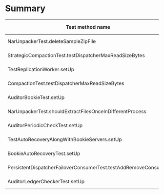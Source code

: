 # Summary

Test method name | Failures | Report | Search issues | Create issue | Fixed by |
---------------- | -------- | ------ | ------------- | ------------ | -------- |
NarUnpackerTest.deleteSampleZipFile | 3 | [Report](./org.apache.pulsar.common.nar.NarUnpackerTest.deleteSampleZipFile.md) | [Issues](https://github.com/apache/pulsar/issues?q=NarUnpackerTest%20deleteSampleZipFile) | [Create issue](https://github.com/apache/pulsar/issues/new?labels=flaky-tests&title=Flaky-test%3A+NarUnpackerTest.deleteSampleZipFile&body=%0A%23%23%23+Search+before+asking%0A%0A-+%5BX%5D+I+searched+in+the+%5Bissues%5D%28https%3A%2F%2Fgithub.com%2Fapache%2Fpulsar%2Fissues%29+and+found+nothing+similar.%0A%0A%23%23%23+Example+failures%0A%0A-+%5B2023-09-29T21%3A07%3A56.3135966Z%5D%28https%3A%2F%2Fgithub.com%2Fapache%2Fpulsar%2Factions%2Fruns%2F6354862390%2Fjob%2F17267802873%23step%3A10%3A1677%29+%0A%0A%0A%23%23%23+Exception+stacktrace%0A%0A%60%60%60%0Ajava.io.IOException%3A+Unable+to+delete+%2Ftmp%2Fnar_unpack_dir172642347116808171%0A%09at+org.apache.pulsar.common.nar.FileUtils.deleteFile%28FileUtils.java%3A216%29%0A%09at+org.apache.pulsar.common.nar.NarUnpackerTest.deleteSampleZipFile%28NarUnpackerTest.java%3A66%29%0A%09at+java.base%2Fjdk.internal.reflect.NativeMethodAccessorImpl.invoke0%28Native+Method%29%0A%09at+java.base%2Fjdk.internal.reflect.NativeMethodAccessorImpl.invoke%28NativeMethodAccessorImpl.java%3A77%29%0A%09at+java.base%2Fjdk.internal.reflect.DelegatingMethodAccessorImpl.invoke%28DelegatingMethodAccessorImpl.java%3A43%29%0A%09at+java.base%2Fjava.lang.reflect.Method.invoke%28Method.java%3A568%29%0A%09at+org.testng.internal.invokers.MethodInvocationHelper.invokeMethod%28MethodInvocationHelper.java%3A139%29%0A%09at+org.testng.internal.invokers.MethodInvocationHelper.invokeMethodConsideringTimeout%28MethodInvocationHelper.java%3A69%29%0A%09at+org.testng.internal.invokers.ConfigInvoker.invokeConfigurationMethod%28ConfigInvoker.java%3A361%29%0A%09at+org.testng.internal.invokers.ConfigInvoker.invokeConfigurations%28ConfigInvoker.java%3A296%29%0A%09at+org.testng.internal.invokers.TestInvoker.runConfigMethods%28TestInvoker.java%3A823%29%0A%09at+org.testng.internal.invokers.TestInvoker.runAfterConfigurations%28TestInvoker.java%3A792%29%0A%09at+org.testng.internal.invokers.TestInvoker.invokeMethod%28TestInvoker.java%3A613%29%0A%09at+org.testng.internal.invokers.TestInvoker.invokeTestMethod%28TestInvoker.java%3A221%29%0A%09at+org.testng.internal.invokers.MethodRunner.runInSequence%28MethodRunner.java%3A50%29%0A%09at+org.testng.internal.invokers.TestInvoker%24MethodInvocationAgent.invoke%28TestInvoker.java%3A969%29%0A%09at+org.testng.internal.invokers.TestInvoker.invokeTestMethods%28TestInvoker.java%3A194%29%0A%09at+org.testng.internal.invokers.TestMethodWorker.invokeTestMethods%28TestMethodWorker.java%3A148%29%0A%09at+org.testng.internal.invokers.TestMethodWorker.run%28TestMethodWorker.java%3A128%29%0A%09at+java.base%2Fjava.util.ArrayList.forEach%28ArrayList.java%3A1511%29%0A%09at+org.testng.TestRunner.privateRun%28TestRunner.java%3A829%29%0A%09at+org.testng.TestRunner.run%28TestRunner.java%3A602%29%0A%09at+org.testng.SuiteRunner.runTest%28SuiteRunner.java%3A437%29%0A%09at+org.testng.SuiteRunner.runSequentially%28SuiteRunner.java%3A431%29%0A%09at+org.testng.SuiteRunner.privateRun%28SuiteRunner.java%3A391%29%0A%09at+org.testng.SuiteRunner.run%28SuiteRunner.java%3A330%29%0A%09at+org.testng.SuiteRunnerWorker.runSuite%28SuiteRunnerWorker.java%3A52%29%0A%09at+org.testng.SuiteRunnerWorker.run%28SuiteRunnerWorker.java%3A95%29%0A%09at+org.testng.TestNG.runSuitesSequentially%28TestNG.java%3A1256%29%0A%09at+org.testng.TestNG.runSuitesLocally%28TestNG.java%3A1176%29%0A%09at+org.testng.TestNG.runSuites%28TestNG.java%3A1099%29%0A%09at+org.testng.TestNG.run%28TestNG.java%3A1067%29%0A%09at+org.apache.maven.surefire.testng.TestNGExecutor.run%28TestNGExecutor.java%3A155%29%0A%09at+org.apache.maven.surefire.testng.TestNGDirectoryTestSuite.executeSingleClass%28TestNGDirectoryTestSuite.java%3A102%29%0A%09at+org.apache.maven.surefire.testng.TestNGDirectoryTestSuite.executeLazy%28TestNGDirectoryTestSuite.java%3A117%29%0A%09at+org.apache.maven.surefire.testng.TestNGDirectoryTestSuite.execute%28TestNGDirectoryTestSuite.java%3A86%29%0A%09at+org.apache.maven.surefire.testng.TestNGProvider.invoke%28TestNGProvider.java%3A137%29%0A%09at+org.apache.maven.surefire.booter.ForkedBooter.runSuitesInProcess%28ForkedBooter.java%3A385%29%0A%09at+org.apache.maven.surefire.booter.ForkedBooter.execute%28ForkedBooter.java%3A162%29%0A%09at+org.apache.maven.surefire.booter.ForkedBooter.run%28ForkedBooter.java%3A507%29%0A%09at+org.apache.maven.surefire.booter.ForkedBooter.main%28ForkedBooter.java%3A495%29%0A%0A%60%60%60%0A%0A%0A%23%23%23+Are+you+willing+to+submit+a+PR%3F%0A%0A-+%5B+%5D+I%27m+willing+to+submit+a+PR%21%0A) | |
StrategicCompactionTest.testDispatcherMaxReadSizeBytes | 3 | [Report](./org.apache.pulsar.compaction.StrategicCompactionTest.testDispatcherMaxReadSizeBytes.md) | [Issues](https://github.com/apache/pulsar/issues?q=StrategicCompactionTest%20testDispatcherMaxReadSizeBytes) | [Create issue](https://github.com/apache/pulsar/issues/new?labels=flaky-tests&title=Flaky-test%3A+StrategicCompactionTest.testDispatcherMaxReadSizeBytes&body=%0A%23%23%23+Search+before+asking%0A%0A-+%5BX%5D+I+searched+in+the+%5Bissues%5D%28https%3A%2F%2Fgithub.com%2Fapache%2Fpulsar%2Fissues%29+and+found+nothing+similar.%0A%0A%23%23%23+Example+failures%0A%0A-+%5B2023-09-29T21%3A29%3A57.9211789Z%5D%28https%3A%2F%2Fgithub.com%2Fapache%2Fpulsar%2Factions%2Fruns%2F6354520087%2Fjob%2F17268211341%23step%3A10%3A768%29+%0A%0A%0A%23%23%23+Exception+stacktrace%0A%0A%60%60%60%0AWanted+but+not+invoked%3A%0ApulsarTopicCompactionService.readCompactedEntries%28%0A++++%3Cany%3E%2C%0A++++same%281%29%0A%29%3B%0A-%3E+at+org.apache.pulsar.compaction.PulsarTopicCompactionService.readCompactedEntries%28PulsarTopicCompactionService.java%3A69%29%0AActually%2C+there+were+zero+interactions+with+this+mock.%0A%0A%09at+org.apache.pulsar.compaction.PulsarTopicCompactionService.readCompactedEntries%28PulsarTopicCompactionService.java%3A69%29%0A%09at+org.apache.pulsar.compaction.CompactionTest.testDispatcherMaxReadSizeBytes%28CompactionTest.java%3A1917%29%0A%09at+java.base%2Fjdk.internal.reflect.NativeMethodAccessorImpl.invoke0%28Native+Method%29%0A%09at+java.base%2Fjdk.internal.reflect.NativeMethodAccessorImpl.invoke%28NativeMethodAccessorImpl.java%3A77%29%0A%09at+java.base%2Fjdk.internal.reflect.DelegatingMethodAccessorImpl.invoke%28DelegatingMethodAccessorImpl.java%3A43%29%0A%09at+java.base%2Fjava.lang.reflect.Method.invoke%28Method.java%3A568%29%0A%09at+org.testng.internal.invokers.MethodInvocationHelper.invokeMethod%28MethodInvocationHelper.java%3A139%29%0A%09at+org.testng.internal.invokers.InvokeMethodRunnable.runOne%28InvokeMethodRunnable.java%3A47%29%0A%09at+org.testng.internal.invokers.InvokeMethodRunnable.call%28InvokeMethodRunnable.java%3A76%29%0A%09at+org.testng.internal.invokers.InvokeMethodRunnable.call%28InvokeMethodRunnable.java%3A11%29%0A%09at+java.base%2Fjava.util.concurrent.FutureTask.run%28FutureTask.java%3A264%29%0A%09at+java.base%2Fjava.util.concurrent.ThreadPoolExecutor.runWorker%28ThreadPoolExecutor.java%3A1136%29%0A%09at+java.base%2Fjava.util.concurrent.ThreadPoolExecutor%24Worker.run%28ThreadPoolExecutor.java%3A635%29%0A%09at+java.base%2Fjava.lang.Thread.run%28Thread.java%3A833%29%0A%0A%60%60%60%0A%0A%0A%23%23%23+Are+you+willing+to+submit+a+PR%3F%0A%0A-+%5B+%5D+I%27m+willing+to+submit+a+PR%21%0A) | |
TestReplicationWorker.setUp | 3 | [Report](./org.apache.bookkeeper.replication.TestReplicationWorker.setUp.md) | [Issues](https://github.com/apache/pulsar/issues?q=TestReplicationWorker%20setUp) | [Create issue](https://github.com/apache/pulsar/issues/new?labels=flaky-tests&title=Flaky-test%3A+TestReplicationWorker.setUp&body=%0A%23%23%23+Search+before+asking%0A%0A-+%5BX%5D+I+searched+in+the+%5Bissues%5D%28https%3A%2F%2Fgithub.com%2Fapache%2Fpulsar%2Fissues%29+and+found+nothing+similar.%0A%0A%23%23%23+Example+failures%0A%0A-+%5B2023-09-29T17%3A04%3A18.4709789Z%5D%28https%3A%2F%2Fgithub.com%2Fapache%2Fpulsar%2Factions%2Fruns%2F6354520087%2Fjob%2F17261402005%23step%3A10%3A1985%29+%0A%0A%0A%23%23%23+Exception+stacktrace%0A%0A%60%60%60%0Aorg.apache.bookkeeper.bookie.BookieException%24MetadataStoreException%3A+Failed+to+initialize+metadata+bookie+driver%0A%09at+org.apache.bookkeeper.bookie.BookieResources.createMetadataDriver%28BookieResources.java%3A61%29%0A%09at+org.apache.bookkeeper.test.BookKeeperClusterTestCase%24ServerTester.%3Cinit%3E%28BookKeeperClusterTestCase.java%3A848%29%0A%09at+org.apache.bookkeeper.test.BookKeeperClusterTestCase.startBookie%28BookKeeperClusterTestCase.java%3A673%29%0A%09at+org.apache.bookkeeper.test.BookKeeperClusterTestCase.startAndAddBookie%28BookKeeperClusterTestCase.java%3A653%29%0A%09at+org.apache.bookkeeper.test.BookKeeperClusterTestCase.startNewBookieAndReturnAddress%28BookKeeperClusterTestCase.java%3A642%29%0A%09at+org.apache.bookkeeper.test.BookKeeperClusterTestCase.startNewBookie%28BookKeeperClusterTestCase.java%3A635%29%0A%09at+org.apache.bookkeeper.test.BookKeeperClusterTestCase.startBKCluster%28BookKeeperClusterTestCase.java%3A263%29%0A%09at+org.apache.bookkeeper.test.BookKeeperClusterTestCase.setUp%28BookKeeperClusterTestCase.java%3A177%29%0A%09at+org.apache.bookkeeper.test.BookKeeperClusterTestCase.setUp%28BookKeeperClusterTestCase.java%3A162%29%0A%09at+org.apache.bookkeeper.replication.TestReplicationWorker.setUp%28TestReplicationWorker.java%3A143%29%0A%09at+java.base%2Fjdk.internal.reflect.NativeMethodAccessorImpl.invoke0%28Native+Method%29%0A%09at+java.base%2Fjdk.internal.reflect.NativeMethodAccessorImpl.invoke%28NativeMethodAccessorImpl.java%3A77%29%0A%09at+java.base%2Fjdk.internal.reflect.DelegatingMethodAccessorImpl.invoke%28DelegatingMethodAccessorImpl.java%3A43%29%0A%09at+java.base%2Fjava.lang.reflect.Method.invoke%28Method.java%3A568%29%0A%09at+org.testng.internal.invokers.MethodInvocationHelper.invokeMethod%28MethodInvocationHelper.java%3A139%29%0A%09at+org.testng.internal.invokers.MethodInvocationHelper.invokeMethodConsideringTimeout%28MethodInvocationHelper.java%3A69%29%0A%09at+org.testng.internal.invokers.ConfigInvoker.invokeConfigurationMethod%28ConfigInvoker.java%3A361%29%0A%09at+org.testng.internal.invokers.ConfigInvoker.invokeConfigurations%28ConfigInvoker.java%3A296%29%0A%09at+org.testng.internal.invokers.TestInvoker.runConfigMethods%28TestInvoker.java%3A823%29%0A%09at+org.testng.internal.invokers.TestInvoker.invokeMethod%28TestInvoker.java%3A590%29%0A%09at+org.testng.internal.invokers.TestInvoker.invokeTestMethod%28TestInvoker.java%3A221%29%0A%09at+org.testng.internal.invokers.MethodRunner.runInSequence%28MethodRunner.java%3A50%29%0A%09at+org.testng.internal.invokers.TestInvoker%24MethodInvocationAgent.invoke%28TestInvoker.java%3A969%29%0A%09at+org.testng.internal.invokers.TestInvoker.invokeTestMethods%28TestInvoker.java%3A194%29%0A%09at+org.testng.internal.invokers.TestMethodWorker.invokeTestMethods%28TestMethodWorker.java%3A148%29%0A%09at+org.testng.internal.invokers.TestMethodWorker.run%28TestMethodWorker.java%3A128%29%0A%09at+java.base%2Fjava.util.ArrayList.forEach%28ArrayList.java%3A1511%29%0A%09at+org.testng.TestRunner.privateRun%28TestRunner.java%3A829%29%0A%09at+org.testng.TestRunner.run%28TestRunner.java%3A602%29%0A%09at+org.testng.SuiteRunner.runTest%28SuiteRunner.java%3A437%29%0A%09at+org.testng.SuiteRunner.runSequentially%28SuiteRunner.java%3A431%29%0A%09at+org.testng.SuiteRunner.privateRun%28SuiteRunner.java%3A391%29%0A%09at+org.testng.SuiteRunner.run%28SuiteRunner.java%3A330%29%0A%09at+org.testng.SuiteRunnerWorker.runSuite%28SuiteRunnerWorker.java%3A52%29%0A%09at+org.testng.SuiteRunnerWorker.run%28SuiteRunnerWorker.java%3A95%29%0A%09at+org.testng.TestNG.runSuitesSequentially%28TestNG.java%3A1256%29%0A%09at+org.testng.TestNG.runSuitesLocally%28TestNG.java%3A1176%29%0A%09at+org.testng.TestNG.runSuites%28TestNG.java%3A1099%29%0A%09at+org.testng.TestNG.run%28TestNG.java%3A1067%29%0A%09at+org.apache.maven.surefire.testng.TestNGExecutor.run%28TestNGExecutor.java%3A155%29%0A%09at+org.apache.maven.surefire.testng.TestNGDirectoryTestSuite.executeSingleClass%28TestNGDirectoryTestSuite.java%3A102%29%0A%09at+org.apache.maven.surefire.testng.TestNGDirectoryTestSuite.executeLazy%28TestNGDirectoryTestSuite.java%3A117%29%0A%09at+org.apache.maven.surefire.testng.TestNGDirectoryTestSuite.execute%28TestNGDirectoryTestSuite.java%3A86%29%0A%09at+org.apache.maven.surefire.testng.TestNGProvider.invoke%28TestNGProvider.java%3A137%29%0A%09at+org.apache.maven.surefire.booter.ForkedBooter.runSuitesInProcess%28ForkedBooter.java%3A385%29%0A%09at+org.apache.maven.surefire.booter.ForkedBooter.execute%28ForkedBooter.java%3A162%29%0A%09at+org.apache.maven.surefire.booter.ForkedBooter.run%28ForkedBooter.java%3A507%29%0A%09at+org.apache.maven.surefire.booter.ForkedBooter.main%28ForkedBooter.java%3A495%29%0ACaused+by%3A+org.apache.bookkeeper.meta.exceptions.MetadataException%3A+Failed+to+create+zookeeper+client+to+localhost%3A43833%0A%09at+org.apache.bookkeeper.meta.zk.ZKMetadataDriverBase.initialize%28ZKMetadataDriverBase.java%3A235%29%0A%09at+org.apache.bookkeeper.meta.zk.ZKMetadataBookieDriver.initialize%28ZKMetadataBookieDriver.java%3A55%29%0A%09at+org.apache.bookkeeper.bookie.BookieResources.createMetadataDriver%28BookieResources.java%3A58%29%0A%09...+47+more%0ACaused+by%3A+org.apache.zookeeper.KeeperException%24ConnectionLossException%3A+KeeperErrorCode+%3D+ConnectionLoss%0A%09at+org.apache.zookeeper.KeeperException.create%28KeeperException.java%3A102%29%0A%09at+org.apache.bookkeeper.zookeeper.ZooKeeperWatcherBase.waitForConnection%28ZooKeeperWatcherBase.java%3A159%29%0A%09at+org.apache.bookkeeper.zookeeper.ZooKeeperClient%24Builder.build%28ZooKeeperClient.java%3A260%29%0A%09at+org.apache.bookkeeper.meta.zk.ZKMetadataDriverBase.initialize%28ZKMetadataDriverBase.java%3A215%29%0A%09...+49+more%0A%0A%60%60%60%0A%0A%0A%23%23%23+Are+you+willing+to+submit+a+PR%3F%0A%0A-+%5B+%5D+I%27m+willing+to+submit+a+PR%21%0A) | |
CompactionTest.testDispatcherMaxReadSizeBytes | 2 | [Report](./org.apache.pulsar.compaction.CompactionTest.testDispatcherMaxReadSizeBytes.md) | [Issues](https://github.com/apache/pulsar/issues?q=CompactionTest%20testDispatcherMaxReadSizeBytes) | [Create issue](https://github.com/apache/pulsar/issues/new?labels=flaky-tests&title=Flaky-test%3A+CompactionTest.testDispatcherMaxReadSizeBytes&body=%0A%23%23%23+Search+before+asking%0A%0A-+%5BX%5D+I+searched+in+the+%5Bissues%5D%28https%3A%2F%2Fgithub.com%2Fapache%2Fpulsar%2Fissues%29+and+found+nothing+similar.%0A%0A%23%23%23+Example+failures%0A%0A-+%5B2023-09-30T06%3A30%3A59.2955689Z%5D%28https%3A%2F%2Fgithub.com%2Fapache%2Fpulsar%2Factions%2Fruns%2F6354520087%2Fjob%2F17274931692%23step%3A10%3A755%29+%0A-+%5B2023-09-29T19%3A23%3A12.4282155Z%5D%28https%3A%2F%2Fgithub.com%2Fapache%2Fpulsar%2Factions%2Fruns%2F6354520087%2Fjob%2F17265229573%23step%3A10%3A750%29+%0A%0A%0A%23%23%23+Exception+stacktrace%0A%0A%60%60%60%0AWanted+but+not+invoked%3A%0ApulsarTopicCompactionService.readCompactedEntries%28%0A++++%3Cany%3E%2C%0A++++same%281%29%0A%29%3B%0A-%3E+at+org.apache.pulsar.compaction.PulsarTopicCompactionService.readCompactedEntries%28PulsarTopicCompactionService.java%3A69%29%0AActually%2C+there+were+zero+interactions+with+this+mock.%0A%0A%09at+org.apache.pulsar.compaction.PulsarTopicCompactionService.readCompactedEntries%28PulsarTopicCompactionService.java%3A69%29%0A%09at+org.apache.pulsar.compaction.CompactionTest.testDispatcherMaxReadSizeBytes%28CompactionTest.java%3A1917%29%0A%09at+java.base%2Fjdk.internal.reflect.NativeMethodAccessorImpl.invoke0%28Native+Method%29%0A%09at+java.base%2Fjdk.internal.reflect.NativeMethodAccessorImpl.invoke%28NativeMethodAccessorImpl.java%3A77%29%0A%09at+java.base%2Fjdk.internal.reflect.DelegatingMethodAccessorImpl.invoke%28DelegatingMethodAccessorImpl.java%3A43%29%0A%09at+java.base%2Fjava.lang.reflect.Method.invoke%28Method.java%3A568%29%0A%09at+org.testng.internal.invokers.MethodInvocationHelper.invokeMethod%28MethodInvocationHelper.java%3A139%29%0A%09at+org.testng.internal.invokers.InvokeMethodRunnable.runOne%28InvokeMethodRunnable.java%3A47%29%0A%09at+org.testng.internal.invokers.InvokeMethodRunnable.call%28InvokeMethodRunnable.java%3A76%29%0A%09at+org.testng.internal.invokers.InvokeMethodRunnable.call%28InvokeMethodRunnable.java%3A11%29%0A%09at+java.base%2Fjava.util.concurrent.FutureTask.run%28FutureTask.java%3A264%29%0A%09at+java.base%2Fjava.util.concurrent.ThreadPoolExecutor.runWorker%28ThreadPoolExecutor.java%3A1136%29%0A%09at+java.base%2Fjava.util.concurrent.ThreadPoolExecutor%24Worker.run%28ThreadPoolExecutor.java%3A635%29%0A%09at+java.base%2Fjava.lang.Thread.run%28Thread.java%3A833%29%0A%0A%60%60%60%0A%0A%0A%23%23%23+Are+you+willing+to+submit+a+PR%3F%0A%0A-+%5B+%5D+I%27m+willing+to+submit+a+PR%21%0A) | |
AuditorBookieTest.setUp | 2 | [Report](./org.apache.bookkeeper.replication.AuditorBookieTest.setUp.md) | [Issues](https://github.com/apache/pulsar/issues?q=AuditorBookieTest%20setUp) | [Create issue](https://github.com/apache/pulsar/issues/new?labels=flaky-tests&title=Flaky-test%3A+AuditorBookieTest.setUp&body=%0A%23%23%23+Search+before+asking%0A%0A-+%5BX%5D+I+searched+in+the+%5Bissues%5D%28https%3A%2F%2Fgithub.com%2Fapache%2Fpulsar%2Fissues%29+and+found+nothing+similar.%0A%0A%23%23%23+Example+failures%0A%0A-+%5B2023-09-29T21%3A13%3A00.4526019Z%5D%28https%3A%2F%2Fgithub.com%2Fapache%2Fpulsar%2Factions%2Fruns%2F6354520087%2Fjob%2F17267761930%23step%3A9%3A1918%29+%0A%0A%0A%23%23%23+Exception+stacktrace%0A%0A%60%60%60%0Ajava.io.IOException%3A+Failed+to+initialize+metadata+client+driver%0A%09at+org.apache.bookkeeper.client.BookKeeper.%3Cinit%3E%28BookKeeper.java%3A460%29%0A%09at+org.apache.bookkeeper.client.BookKeeperTestClient.%3Cinit%3E%28BookKeeperTestClient.java%3A48%29%0A%09at+org.apache.bookkeeper.test.BookKeeperClusterTestCase.startBKCluster%28BookKeeperClusterTestCase.java%3A258%29%0A%09at+org.apache.bookkeeper.test.BookKeeperClusterTestCase.setUp%28BookKeeperClusterTestCase.java%3A177%29%0A%09at+org.apache.bookkeeper.test.BookKeeperClusterTestCase.setUp%28BookKeeperClusterTestCase.java%3A162%29%0A%09at+org.apache.bookkeeper.replication.AuditorBookieTest.setUp%28AuditorBookieTest.java%3A67%29%0A%09at+java.base%2Fjdk.internal.reflect.NativeMethodAccessorImpl.invoke0%28Native+Method%29%0A%09at+java.base%2Fjdk.internal.reflect.NativeMethodAccessorImpl.invoke%28NativeMethodAccessorImpl.java%3A77%29%0A%09at+java.base%2Fjdk.internal.reflect.DelegatingMethodAccessorImpl.invoke%28DelegatingMethodAccessorImpl.java%3A43%29%0A%09at+java.base%2Fjava.lang.reflect.Method.invoke%28Method.java%3A568%29%0A%09at+org.testng.internal.invokers.MethodInvocationHelper.invokeMethod%28MethodInvocationHelper.java%3A139%29%0A%09at+org.testng.internal.invokers.MethodInvocationHelper.invokeMethodConsideringTimeout%28MethodInvocationHelper.java%3A69%29%0A%09at+org.testng.internal.invokers.ConfigInvoker.invokeConfigurationMethod%28ConfigInvoker.java%3A361%29%0A%09at+org.testng.internal.invokers.ConfigInvoker.invokeConfigurations%28ConfigInvoker.java%3A296%29%0A%09at+org.testng.internal.invokers.TestInvoker.runConfigMethods%28TestInvoker.java%3A823%29%0A%09at+org.testng.internal.invokers.TestInvoker.invokeMethod%28TestInvoker.java%3A590%29%0A%09at+org.testng.internal.invokers.TestInvoker.invokeTestMethod%28TestInvoker.java%3A221%29%0A%09at+org.testng.internal.invokers.MethodRunner.runInSequence%28MethodRunner.java%3A50%29%0A%09at+org.testng.internal.invokers.TestInvoker%24MethodInvocationAgent.invoke%28TestInvoker.java%3A969%29%0A%09at+org.testng.internal.invokers.TestInvoker.invokeTestMethods%28TestInvoker.java%3A194%29%0A%09at+org.testng.internal.invokers.TestMethodWorker.invokeTestMethods%28TestMethodWorker.java%3A148%29%0A%09at+org.testng.internal.invokers.TestMethodWorker.run%28TestMethodWorker.java%3A128%29%0A%09at+java.base%2Fjava.util.ArrayList.forEach%28ArrayList.java%3A1511%29%0A%09at+org.testng.TestRunner.privateRun%28TestRunner.java%3A829%29%0A%09at+org.testng.TestRunner.run%28TestRunner.java%3A602%29%0A%09at+org.testng.SuiteRunner.runTest%28SuiteRunner.java%3A437%29%0A%09at+org.testng.SuiteRunner.runSequentially%28SuiteRunner.java%3A431%29%0A%09at+org.testng.SuiteRunner.privateRun%28SuiteRunner.java%3A391%29%0A%09at+org.testng.SuiteRunner.run%28SuiteRunner.java%3A330%29%0A%09at+org.testng.SuiteRunnerWorker.runSuite%28SuiteRunnerWorker.java%3A52%29%0A%09at+org.testng.SuiteRunnerWorker.run%28SuiteRunnerWorker.java%3A95%29%0A%09at+org.testng.TestNG.runSuitesSequentially%28TestNG.java%3A1256%29%0A%09at+org.testng.TestNG.runSuitesLocally%28TestNG.java%3A1176%29%0A%09at+org.testng.TestNG.runSuites%28TestNG.java%3A1099%29%0A%09at+org.testng.TestNG.run%28TestNG.java%3A1067%29%0A%09at+org.apache.maven.surefire.testng.TestNGExecutor.run%28TestNGExecutor.java%3A155%29%0A%09at+org.apache.maven.surefire.testng.TestNGDirectoryTestSuite.executeSingleClass%28TestNGDirectoryTestSuite.java%3A102%29%0A%09at+org.apache.maven.surefire.testng.TestNGDirectoryTestSuite.executeLazy%28TestNGDirectoryTestSuite.java%3A117%29%0A%09at+org.apache.maven.surefire.testng.TestNGDirectoryTestSuite.execute%28TestNGDirectoryTestSuite.java%3A86%29%0A%09at+org.apache.maven.surefire.testng.TestNGProvider.invoke%28TestNGProvider.java%3A137%29%0A%09at+org.apache.maven.surefire.booter.ForkedBooter.runSuitesInProcess%28ForkedBooter.java%3A385%29%0A%09at+org.apache.maven.surefire.booter.ForkedBooter.execute%28ForkedBooter.java%3A162%29%0A%09at+org.apache.maven.surefire.booter.ForkedBooter.run%28ForkedBooter.java%3A507%29%0A%09at+org.apache.maven.surefire.booter.ForkedBooter.main%28ForkedBooter.java%3A495%29%0ACaused+by%3A+org.apache.bookkeeper.meta.exceptions.MetadataException%3A+Failed+to+create+zookeeper+client+to+localhost%3A38465%0A%09at+org.apache.bookkeeper.meta.zk.ZKMetadataDriverBase.initialize%28ZKMetadataDriverBase.java%3A235%29%0A%09at+org.apache.bookkeeper.meta.zk.ZKMetadataClientDriver.initialize%28ZKMetadataClientDriver.java%3A61%29%0A%09at+org.apache.bookkeeper.client.BookKeeper.%3Cinit%3E%28BookKeeper.java%3A450%29%0A%09...+43+more%0ACaused+by%3A+org.apache.zookeeper.KeeperException%24ConnectionLossException%3A+KeeperErrorCode+%3D+ConnectionLoss%0A%09at+org.apache.zookeeper.KeeperException.create%28KeeperException.java%3A102%29%0A%09at+org.apache.bookkeeper.zookeeper.ZooKeeperWatcherBase.waitForConnection%28ZooKeeperWatcherBase.java%3A159%29%0A%09at+org.apache.bookkeeper.zookeeper.ZooKeeperClient%24Builder.build%28ZooKeeperClient.java%3A260%29%0A%09at+org.apache.bookkeeper.meta.zk.ZKMetadataDriverBase.initialize%28ZKMetadataDriverBase.java%3A215%29%0A%09...+45+more%0A%0A%60%60%60%0A%0A%0A%23%23%23+Are+you+willing+to+submit+a+PR%3F%0A%0A-+%5B+%5D+I%27m+willing+to+submit+a+PR%21%0A) | |
NarUnpackerTest.shouldExtractFilesOnceInDifferentProcess | 2 | [Report](./org.apache.pulsar.common.nar.NarUnpackerTest.shouldExtractFilesOnceInDifferentProcess.md) | [Issues](https://github.com/apache/pulsar/issues?q=NarUnpackerTest%20shouldExtractFilesOnceInDifferentProcess) | [Create issue](https://github.com/apache/pulsar/issues/new?labels=flaky-tests&title=Flaky-test%3A+NarUnpackerTest.shouldExtractFilesOnceInDifferentProcess&body=%0A%23%23%23+Search+before+asking%0A%0A-+%5BX%5D+I+searched+in+the+%5Bissues%5D%28https%3A%2F%2Fgithub.com%2Fapache%2Fpulsar%2Fissues%29+and+found+nothing+similar.%0A%0A%23%23%23+Example+failures%0A%0A-+%5B2023-09-29T21%3A07%3A56.3124841Z%5D%28https%3A%2F%2Fgithub.com%2Fapache%2Fpulsar%2Factions%2Fruns%2F6354862390%2Fjob%2F17267802873%23step%3A10%3A1657%29+%0A-+%5B2023-09-29T19%3A20%3A48.1844983Z%5D%28https%3A%2F%2Fgithub.com%2Fapache%2Fpulsar%2Factions%2Fruns%2F6354862390%2Fjob%2F17265259914%23step%3A10%3A1702%29+%0A%0A%0A%23%23%23+Exception+stacktrace%0A%0A%60%60%60%0Ajava.lang.AssertionError%3A+expected+%5Btrue%5D+but+found+%5Bfalse%5D%0A%09at+org.testng.Assert.fail%28Assert.java%3A110%29%0A%09at+org.testng.Assert.failNotEquals%28Assert.java%3A1577%29%0A%09at+org.testng.Assert.assertTrue%28Assert.java%3A56%29%0A%09at+org.testng.Assert.assertTrue%28Assert.java%3A66%29%0A%09at+org.apache.pulsar.common.nar.NarUnpackerTest.shouldExtractFilesOnceInDifferentProcess%28NarUnpackerTest.java%3A150%29%0A%09at+java.base%2Fjdk.internal.reflect.NativeMethodAccessorImpl.invoke0%28Native+Method%29%0A%09at+java.base%2Fjdk.internal.reflect.NativeMethodAccessorImpl.invoke%28NativeMethodAccessorImpl.java%3A77%29%0A%09at+java.base%2Fjdk.internal.reflect.DelegatingMethodAccessorImpl.invoke%28DelegatingMethodAccessorImpl.java%3A43%29%0A%09at+java.base%2Fjava.lang.reflect.Method.invoke%28Method.java%3A568%29%0A%09at+org.testng.internal.invokers.MethodInvocationHelper.invokeMethod%28MethodInvocationHelper.java%3A139%29%0A%09at+org.testng.internal.invokers.InvokeMethodRunnable.runOne%28InvokeMethodRunnable.java%3A47%29%0A%09at+org.testng.internal.invokers.InvokeMethodRunnable.call%28InvokeMethodRunnable.java%3A76%29%0A%09at+org.testng.internal.invokers.InvokeMethodRunnable.call%28InvokeMethodRunnable.java%3A11%29%0A%09at+java.base%2Fjava.util.concurrent.FutureTask.run%28FutureTask.java%3A264%29%0A%09at+java.base%2Fjava.util.concurrent.ThreadPoolExecutor.runWorker%28ThreadPoolExecutor.java%3A1136%29%0A%09at+java.base%2Fjava.util.concurrent.ThreadPoolExecutor%24Worker.run%28ThreadPoolExecutor.java%3A635%29%0A%09at+java.base%2Fjava.lang.Thread.run%28Thread.java%3A833%29%0A%0A%60%60%60%0A%0A%0A%23%23%23+Are+you+willing+to+submit+a+PR%3F%0A%0A-+%5B+%5D+I%27m+willing+to+submit+a+PR%21%0A) | |
AuditorPeriodicCheckTest.setUp | 1 | [Report](./org.apache.bookkeeper.replication.AuditorPeriodicCheckTest.setUp.md) | [Issues](https://github.com/apache/pulsar/issues?q=AuditorPeriodicCheckTest%20setUp) | [Create issue](https://github.com/apache/pulsar/issues/new?labels=flaky-tests&title=Flaky-test%3A+AuditorPeriodicCheckTest.setUp&body=%0A%23%23%23+Search+before+asking%0A%0A-+%5BX%5D+I+searched+in+the+%5Bissues%5D%28https%3A%2F%2Fgithub.com%2Fapache%2Fpulsar%2Fissues%29+and+found+nothing+similar.%0A%0A%23%23%23+Example+failures%0A%0A-+%5B2023-09-29T19%3A27%3A56.7462075Z%5D%28https%3A%2F%2Fgithub.com%2Fapache%2Fpulsar%2Factions%2Fruns%2F6354520087%2Fjob%2F17265228197%23step%3A9%3A1988%29+%0A%0A%0A%23%23%23+Exception+stacktrace%0A%0A%60%60%60%0Aorg.apache.bookkeeper.bookie.BookieException%24MetadataStoreException%3A+Failed+to+initialize+metadata+bookie+driver%0A%09at+org.apache.bookkeeper.bookie.BookieResources.createMetadataDriver%28BookieResources.java%3A61%29%0A%09at+org.apache.bookkeeper.test.BookKeeperClusterTestCase%24ServerTester.%3Cinit%3E%28BookKeeperClusterTestCase.java%3A848%29%0A%09at+org.apache.bookkeeper.test.BookKeeperClusterTestCase.startBookie%28BookKeeperClusterTestCase.java%3A673%29%0A%09at+org.apache.bookkeeper.test.BookKeeperClusterTestCase.startAndAddBookie%28BookKeeperClusterTestCase.java%3A653%29%0A%09at+org.apache.bookkeeper.test.BookKeeperClusterTestCase.startNewBookieAndReturnAddress%28BookKeeperClusterTestCase.java%3A642%29%0A%09at+org.apache.bookkeeper.test.BookKeeperClusterTestCase.startNewBookie%28BookKeeperClusterTestCase.java%3A635%29%0A%09at+org.apache.bookkeeper.test.BookKeeperClusterTestCase.startBKCluster%28BookKeeperClusterTestCase.java%3A263%29%0A%09at+org.apache.bookkeeper.test.BookKeeperClusterTestCase.setUp%28BookKeeperClusterTestCase.java%3A177%29%0A%09at+org.apache.bookkeeper.test.BookKeeperClusterTestCase.setUp%28BookKeeperClusterTestCase.java%3A162%29%0A%09at+org.apache.bookkeeper.replication.AuditorPeriodicCheckTest.setUp%28AuditorPeriodicCheckTest.java%3A103%29%0A%09at+java.base%2Fjdk.internal.reflect.NativeMethodAccessorImpl.invoke0%28Native+Method%29%0A%09at+java.base%2Fjdk.internal.reflect.NativeMethodAccessorImpl.invoke%28NativeMethodAccessorImpl.java%3A77%29%0A%09at+java.base%2Fjdk.internal.reflect.DelegatingMethodAccessorImpl.invoke%28DelegatingMethodAccessorImpl.java%3A43%29%0A%09at+java.base%2Fjava.lang.reflect.Method.invoke%28Method.java%3A568%29%0A%09at+org.testng.internal.invokers.MethodInvocationHelper.invokeMethod%28MethodInvocationHelper.java%3A139%29%0A%09at+org.testng.internal.invokers.MethodInvocationHelper.invokeMethodConsideringTimeout%28MethodInvocationHelper.java%3A69%29%0A%09at+org.testng.internal.invokers.ConfigInvoker.invokeConfigurationMethod%28ConfigInvoker.java%3A361%29%0A%09at+org.testng.internal.invokers.ConfigInvoker.invokeConfigurations%28ConfigInvoker.java%3A296%29%0A%09at+org.testng.internal.invokers.TestInvoker.runConfigMethods%28TestInvoker.java%3A823%29%0A%09at+org.testng.internal.invokers.TestInvoker.invokeMethod%28TestInvoker.java%3A590%29%0A%09at+org.testng.internal.invokers.TestInvoker.invokeTestMethod%28TestInvoker.java%3A221%29%0A%09at+org.testng.internal.invokers.MethodRunner.runInSequence%28MethodRunner.java%3A50%29%0A%09at+org.testng.internal.invokers.TestInvoker%24MethodInvocationAgent.invoke%28TestInvoker.java%3A969%29%0A%09at+org.testng.internal.invokers.TestInvoker.invokeTestMethods%28TestInvoker.java%3A194%29%0A%09at+org.testng.internal.invokers.TestMethodWorker.invokeTestMethods%28TestMethodWorker.java%3A148%29%0A%09at+org.testng.internal.invokers.TestMethodWorker.run%28TestMethodWorker.java%3A128%29%0A%09at+java.base%2Fjava.util.ArrayList.forEach%28ArrayList.java%3A1511%29%0A%09at+org.testng.TestRunner.privateRun%28TestRunner.java%3A829%29%0A%09at+org.testng.TestRunner.run%28TestRunner.java%3A602%29%0A%09at+org.testng.SuiteRunner.runTest%28SuiteRunner.java%3A437%29%0A%09at+org.testng.SuiteRunner.runSequentially%28SuiteRunner.java%3A431%29%0A%09at+org.testng.SuiteRunner.privateRun%28SuiteRunner.java%3A391%29%0A%09at+org.testng.SuiteRunner.run%28SuiteRunner.java%3A330%29%0A%09at+org.testng.SuiteRunnerWorker.runSuite%28SuiteRunnerWorker.java%3A52%29%0A%09at+org.testng.SuiteRunnerWorker.run%28SuiteRunnerWorker.java%3A95%29%0A%09at+org.testng.TestNG.runSuitesSequentially%28TestNG.java%3A1256%29%0A%09at+org.testng.TestNG.runSuitesLocally%28TestNG.java%3A1176%29%0A%09at+org.testng.TestNG.runSuites%28TestNG.java%3A1099%29%0A%09at+org.testng.TestNG.run%28TestNG.java%3A1067%29%0A%09at+org.apache.maven.surefire.testng.TestNGExecutor.run%28TestNGExecutor.java%3A155%29%0A%09at+org.apache.maven.surefire.testng.TestNGDirectoryTestSuite.executeSingleClass%28TestNGDirectoryTestSuite.java%3A102%29%0A%09at+org.apache.maven.surefire.testng.TestNGDirectoryTestSuite.executeLazy%28TestNGDirectoryTestSuite.java%3A117%29%0A%09at+org.apache.maven.surefire.testng.TestNGDirectoryTestSuite.execute%28TestNGDirectoryTestSuite.java%3A86%29%0A%09at+org.apache.maven.surefire.testng.TestNGProvider.invoke%28TestNGProvider.java%3A137%29%0A%09at+org.apache.maven.surefire.booter.ForkedBooter.runSuitesInProcess%28ForkedBooter.java%3A385%29%0A%09at+org.apache.maven.surefire.booter.ForkedBooter.execute%28ForkedBooter.java%3A162%29%0A%09at+org.apache.maven.surefire.booter.ForkedBooter.run%28ForkedBooter.java%3A507%29%0A%09at+org.apache.maven.surefire.booter.ForkedBooter.main%28ForkedBooter.java%3A495%29%0ACaused+by%3A+org.apache.bookkeeper.meta.exceptions.MetadataException%3A+Failed+to+create+zookeeper+client+to+localhost%3A44019%0A%09at+org.apache.bookkeeper.meta.zk.ZKMetadataDriverBase.initialize%28ZKMetadataDriverBase.java%3A235%29%0A%09at+org.apache.bookkeeper.meta.zk.ZKMetadataBookieDriver.initialize%28ZKMetadataBookieDriver.java%3A55%29%0A%09at+org.apache.bookkeeper.bookie.BookieResources.createMetadataDriver%28BookieResources.java%3A58%29%0A%09...+47+more%0ACaused+by%3A+org.apache.zookeeper.KeeperException%24ConnectionLossException%3A+KeeperErrorCode+%3D+ConnectionLoss%0A%09at+org.apache.zookeeper.KeeperException.create%28KeeperException.java%3A102%29%0A%09at+org.apache.bookkeeper.zookeeper.ZooKeeperWatcherBase.waitForConnection%28ZooKeeperWatcherBase.java%3A159%29%0A%09at+org.apache.bookkeeper.zookeeper.ZooKeeperClient%24Builder.build%28ZooKeeperClient.java%3A260%29%0A%09at+org.apache.bookkeeper.meta.zk.ZKMetadataDriverBase.initialize%28ZKMetadataDriverBase.java%3A215%29%0A%09...+49+more%0A%0A%60%60%60%0A%0A%0A%23%23%23+Are+you+willing+to+submit+a+PR%3F%0A%0A-+%5B+%5D+I%27m+willing+to+submit+a+PR%21%0A) | |
TestAutoRecoveryAlongWithBookieServers.setUp | 1 | [Report](./org.apache.bookkeeper.replication.TestAutoRecoveryAlongWithBookieServers.setUp.md) | [Issues](https://github.com/apache/pulsar/issues?q=TestAutoRecoveryAlongWithBookieServers%20setUp) | [Create issue](https://github.com/apache/pulsar/issues/new?labels=flaky-tests&title=Flaky-test%3A+TestAutoRecoveryAlongWithBookieServers.setUp&body=%0A%23%23%23+Search+before+asking%0A%0A-+%5BX%5D+I+searched+in+the+%5Bissues%5D%28https%3A%2F%2Fgithub.com%2Fapache%2Fpulsar%2Fissues%29+and+found+nothing+similar.%0A%0A%23%23%23+Example+failures%0A%0A-+%5B2023-09-29T21%3A27%3A56.3443499Z%5D%28https%3A%2F%2Fgithub.com%2Fapache%2Fpulsar%2Factions%2Fruns%2F6354862390%2Fjob%2F17268181557%23step%3A9%3A1889%29+%0A%0A%0A%23%23%23+Exception+stacktrace%0A%0A%60%60%60%0Ajava.io.IOException%3A+Failed+to+initialize+metadata+client+driver%0A%09at+org.apache.bookkeeper.client.BookKeeper.%3Cinit%3E%28BookKeeper.java%3A460%29%0A%09at+org.apache.bookkeeper.client.BookKeeper%24Builder.build%28BookKeeper.java%3A303%29%0A%09at+org.apache.bookkeeper.replication.Auditor.createBookKeeperClient%28Auditor.java%3A100%29%0A%09at+org.apache.bookkeeper.replication.AutoRecoveryMain.%3Cinit%3E%28AutoRecoveryMain.java%3A94%29%0A%09at+org.apache.bookkeeper.replication.AutoRecoveryMain.%3Cinit%3E%28AutoRecoveryMain.java%3A87%29%0A%09at+org.apache.bookkeeper.test.BookKeeperClusterTestCase%24ServerTester.startAutoRecovery%28BookKeeperClusterTestCase.java%3A907%29%0A%09at+org.apache.bookkeeper.test.BookKeeperClusterTestCase.startBookie%28BookKeeperClusterTestCase.java%3A690%29%0A%09at+org.apache.bookkeeper.test.BookKeeperClusterTestCase.startAndAddBookie%28BookKeeperClusterTestCase.java%3A653%29%0A%09at+org.apache.bookkeeper.test.BookKeeperClusterTestCase.startNewBookieAndReturnAddress%28BookKeeperClusterTestCase.java%3A642%29%0A%09at+org.apache.bookkeeper.test.BookKeeperClusterTestCase.startNewBookie%28BookKeeperClusterTestCase.java%3A635%29%0A%09at+org.apache.bookkeeper.test.BookKeeperClusterTestCase.startBKCluster%28BookKeeperClusterTestCase.java%3A263%29%0A%09at+org.apache.bookkeeper.replication.TestAutoRecoveryAlongWithBookieServers.startBKCluster%28TestAutoRecoveryAlongWithBookieServers.java%3A68%29%0A%09at+org.apache.bookkeeper.test.BookKeeperClusterTestCase.setUp%28BookKeeperClusterTestCase.java%3A177%29%0A%09at+org.apache.bookkeeper.test.BookKeeperClusterTestCase.setUp%28BookKeeperClusterTestCase.java%3A162%29%0A%09at+org.apache.bookkeeper.replication.TestAutoRecoveryAlongWithBookieServers.setUp%28TestAutoRecoveryAlongWithBookieServers.java%3A54%29%0A%09at+java.base%2Fjdk.internal.reflect.NativeMethodAccessorImpl.invoke0%28Native+Method%29%0A%09at+java.base%2Fjdk.internal.reflect.NativeMethodAccessorImpl.invoke%28NativeMethodAccessorImpl.java%3A77%29%0A%09at+java.base%2Fjdk.internal.reflect.DelegatingMethodAccessorImpl.invoke%28DelegatingMethodAccessorImpl.java%3A43%29%0A%09at+java.base%2Fjava.lang.reflect.Method.invoke%28Method.java%3A568%29%0A%09at+org.testng.internal.invokers.MethodInvocationHelper.invokeMethod%28MethodInvocationHelper.java%3A139%29%0A%09at+org.testng.internal.invokers.MethodInvocationHelper.invokeMethodConsideringTimeout%28MethodInvocationHelper.java%3A69%29%0A%09at+org.testng.internal.invokers.ConfigInvoker.invokeConfigurationMethod%28ConfigInvoker.java%3A361%29%0A%09at+org.testng.internal.invokers.ConfigInvoker.invokeConfigurations%28ConfigInvoker.java%3A296%29%0A%09at+org.testng.internal.invokers.TestInvoker.runConfigMethods%28TestInvoker.java%3A823%29%0A%09at+org.testng.internal.invokers.TestInvoker.invokeMethod%28TestInvoker.java%3A590%29%0A%09at+org.testng.internal.invokers.TestInvoker.invokeTestMethod%28TestInvoker.java%3A221%29%0A%09at+org.testng.internal.invokers.MethodRunner.runInSequence%28MethodRunner.java%3A50%29%0A%09at+org.testng.internal.invokers.TestInvoker%24MethodInvocationAgent.invoke%28TestInvoker.java%3A969%29%0A%09at+org.testng.internal.invokers.TestInvoker.invokeTestMethods%28TestInvoker.java%3A194%29%0A%09at+org.testng.internal.invokers.TestMethodWorker.invokeTestMethods%28TestMethodWorker.java%3A148%29%0A%09at+org.testng.internal.invokers.TestMethodWorker.run%28TestMethodWorker.java%3A128%29%0A%09at+java.base%2Fjava.util.ArrayList.forEach%28ArrayList.java%3A1511%29%0A%09at+org.testng.TestRunner.privateRun%28TestRunner.java%3A829%29%0A%09at+org.testng.TestRunner.run%28TestRunner.java%3A602%29%0A%09at+org.testng.SuiteRunner.runTest%28SuiteRunner.java%3A437%29%0A%09at+org.testng.SuiteRunner.runSequentially%28SuiteRunner.java%3A431%29%0A%09at+org.testng.SuiteRunner.privateRun%28SuiteRunner.java%3A391%29%0A%09at+org.testng.SuiteRunner.run%28SuiteRunner.java%3A330%29%0A%09at+org.testng.SuiteRunnerWorker.runSuite%28SuiteRunnerWorker.java%3A52%29%0A%09at+org.testng.SuiteRunnerWorker.run%28SuiteRunnerWorker.java%3A95%29%0A%09at+org.testng.TestNG.runSuitesSequentially%28TestNG.java%3A1256%29%0A%09at+org.testng.TestNG.runSuitesLocally%28TestNG.java%3A1176%29%0A%09at+org.testng.TestNG.runSuites%28TestNG.java%3A1099%29%0A%09at+org.testng.TestNG.run%28TestNG.java%3A1067%29%0A%09at+org.apache.maven.surefire.testng.TestNGExecutor.run%28TestNGExecutor.java%3A155%29%0A%09at+org.apache.maven.surefire.testng.TestNGDirectoryTestSuite.executeSingleClass%28TestNGDirectoryTestSuite.java%3A102%29%0A%09at+org.apache.maven.surefire.testng.TestNGDirectoryTestSuite.executeLazy%28TestNGDirectoryTestSuite.java%3A117%29%0A%09at+org.apache.maven.surefire.testng.TestNGDirectoryTestSuite.execute%28TestNGDirectoryTestSuite.java%3A86%29%0A%09at+org.apache.maven.surefire.testng.TestNGProvider.invoke%28TestNGProvider.java%3A137%29%0A%09at+org.apache.maven.surefire.booter.ForkedBooter.runSuitesInProcess%28ForkedBooter.java%3A385%29%0A%09at+org.apache.maven.surefire.booter.ForkedBooter.execute%28ForkedBooter.java%3A162%29%0A%09at+org.apache.maven.surefire.booter.ForkedBooter.run%28ForkedBooter.java%3A507%29%0A%09at+org.apache.maven.surefire.booter.ForkedBooter.main%28ForkedBooter.java%3A495%29%0ACaused+by%3A+org.apache.bookkeeper.meta.exceptions.MetadataException%3A+org.apache.pulsar.metadata.api.MetadataStoreException%3A+org.apache.zookeeper.KeeperException%24ConnectionLossException%3A+KeeperErrorCode+%3D+ConnectionLoss%0A%09at+org.apache.pulsar.metadata.bookkeeper.AbstractMetadataDriver.createMetadataStore%28AbstractMetadataDriver.java%3A124%29%0A%09at+org.apache.pulsar.metadata.bookkeeper.AbstractMetadataDriver.initialize%28AbstractMetadataDriver.java%3A59%29%0A%09at+org.apache.pulsar.metadata.bookkeeper.PulsarMetadataClientDriver.initialize%28PulsarMetadataClientDriver.java%3A49%29%0A%09at+org.apache.bookkeeper.client.BookKeeper.%3Cinit%3E%28BookKeeper.java%3A450%29%0A%09...+52+more%0ACaused+by%3A+org.apache.pulsar.metadata.api.MetadataStoreException%3A+org.apache.zookeeper.KeeperException%24ConnectionLossException%3A+KeeperErrorCode+%3D+ConnectionLoss%0A%09at+org.apache.pulsar.metadata.impl.ZKMetadataStore.%3Cinit%3E%28ZKMetadataStore.java%3A111%29%0A%09at+org.apache.pulsar.metadata.impl.ZkMetadataStoreProvider.create%28ZKMetadataStore.java%3A634%29%0A%09at+org.apache.pulsar.metadata.impl.MetadataStoreFactoryImpl.newInstance%28MetadataStoreFactoryImpl.java%3A61%29%0A%09at+org.apache.pulsar.metadata.impl.MetadataStoreFactoryImpl.createExtended%28MetadataStoreFactoryImpl.java%3A48%29%0A%09at+org.apache.pulsar.metadata.api.extended.MetadataStoreExtended.create%28MetadataStoreExtended.java%3A42%29%0A%09at+org.apache.pulsar.metadata.bookkeeper.AbstractMetadataDriver.createMetadataStore%28AbstractMetadataDriver.java%3A117%29%0A%09...+55+more%0ACaused+by%3A+org.apache.zookeeper.KeeperException%24ConnectionLossException%3A+KeeperErrorCode+%3D+ConnectionLoss%0A%09at+org.apache.zookeeper.KeeperException.create%28KeeperException.java%3A102%29%0A%09at+org.apache.bookkeeper.zookeeper.ZooKeeperWatcherBase.waitForConnection%28ZooKeeperWatcherBase.java%3A159%29%0A%09at+org.apache.pulsar.metadata.impl.PulsarZooKeeperClient%24Builder.build%28PulsarZooKeeperClient.java%3A258%29%0A%09at+org.apache.pulsar.metadata.impl.ZKMetadataStore.%3Cinit%3E%28ZKMetadataStore.java%3A103%29%0A%09...+60+more%0A%0A%60%60%60%0A%0A%0A%23%23%23+Are+you+willing+to+submit+a+PR%3F%0A%0A-+%5B+%5D+I%27m+willing+to+submit+a+PR%21%0A) | |
BookieAutoRecoveryTest.setUp | 1 | [Report](./org.apache.bookkeeper.replication.BookieAutoRecoveryTest.setUp.md) | [Issues](https://github.com/apache/pulsar/issues?q=BookieAutoRecoveryTest%20setUp) | [Create issue](https://github.com/apache/pulsar/issues/new?labels=flaky-tests&title=Flaky-test%3A+BookieAutoRecoveryTest.setUp&body=%0A%23%23%23+Search+before+asking%0A%0A-+%5BX%5D+I+searched+in+the+%5Bissues%5D%28https%3A%2F%2Fgithub.com%2Fapache%2Fpulsar%2Fissues%29+and+found+nothing+similar.%0A%0A%23%23%23+Example+failures%0A%0A-+%5B2023-09-29T19%3A24%3A32.6092616Z%5D%28https%3A%2F%2Fgithub.com%2Fapache%2Fpulsar%2Factions%2Fruns%2F6354520087%2Fjob%2F17265228197%23step%3A9%3A1914%29+%0A%0A%0A%23%23%23+Exception+stacktrace%0A%0A%60%60%60%0Aorg.apache.bookkeeper.bookie.BookieException%24MetadataStoreException%3A+Failed+to+initialize+metadata+bookie+driver%0A%09at+org.apache.bookkeeper.bookie.BookieResources.createMetadataDriver%28BookieResources.java%3A61%29%0A%09at+org.apache.bookkeeper.test.BookKeeperClusterTestCase%24ServerTester.%3Cinit%3E%28BookKeeperClusterTestCase.java%3A848%29%0A%09at+org.apache.bookkeeper.test.BookKeeperClusterTestCase.startBookie%28BookKeeperClusterTestCase.java%3A673%29%0A%09at+org.apache.bookkeeper.test.BookKeeperClusterTestCase.startAndAddBookie%28BookKeeperClusterTestCase.java%3A653%29%0A%09at+org.apache.bookkeeper.test.BookKeeperClusterTestCase.startNewBookieAndReturnAddress%28BookKeeperClusterTestCase.java%3A642%29%0A%09at+org.apache.bookkeeper.test.BookKeeperClusterTestCase.startNewBookie%28BookKeeperClusterTestCase.java%3A635%29%0A%09at+org.apache.bookkeeper.test.BookKeeperClusterTestCase.startBKCluster%28BookKeeperClusterTestCase.java%3A263%29%0A%09at+org.apache.bookkeeper.test.BookKeeperClusterTestCase.setUp%28BookKeeperClusterTestCase.java%3A177%29%0A%09at+org.apache.bookkeeper.test.BookKeeperClusterTestCase.setUp%28BookKeeperClusterTestCase.java%3A162%29%0A%09at+org.apache.bookkeeper.replication.BookieAutoRecoveryTest.setUp%28BookieAutoRecoveryTest.java%3A98%29%0A%09at+java.base%2Fjdk.internal.reflect.NativeMethodAccessorImpl.invoke0%28Native+Method%29%0A%09at+java.base%2Fjdk.internal.reflect.NativeMethodAccessorImpl.invoke%28NativeMethodAccessorImpl.java%3A77%29%0A%09at+java.base%2Fjdk.internal.reflect.DelegatingMethodAccessorImpl.invoke%28DelegatingMethodAccessorImpl.java%3A43%29%0A%09at+java.base%2Fjava.lang.reflect.Method.invoke%28Method.java%3A568%29%0A%09at+org.testng.internal.invokers.MethodInvocationHelper.invokeMethod%28MethodInvocationHelper.java%3A139%29%0A%09at+org.testng.internal.invokers.MethodInvocationHelper.invokeMethodConsideringTimeout%28MethodInvocationHelper.java%3A69%29%0A%09at+org.testng.internal.invokers.ConfigInvoker.invokeConfigurationMethod%28ConfigInvoker.java%3A361%29%0A%09at+org.testng.internal.invokers.ConfigInvoker.invokeConfigurations%28ConfigInvoker.java%3A296%29%0A%09at+org.testng.internal.invokers.TestInvoker.runConfigMethods%28TestInvoker.java%3A823%29%0A%09at+org.testng.internal.invokers.TestInvoker.invokeMethod%28TestInvoker.java%3A590%29%0A%09at+org.testng.internal.invokers.TestInvoker.invokeTestMethod%28TestInvoker.java%3A221%29%0A%09at+org.testng.internal.invokers.MethodRunner.runInSequence%28MethodRunner.java%3A50%29%0A%09at+org.testng.internal.invokers.TestInvoker%24MethodInvocationAgent.invoke%28TestInvoker.java%3A969%29%0A%09at+org.testng.internal.invokers.TestInvoker.invokeTestMethods%28TestInvoker.java%3A194%29%0A%09at+org.testng.internal.invokers.TestMethodWorker.invokeTestMethods%28TestMethodWorker.java%3A148%29%0A%09at+org.testng.internal.invokers.TestMethodWorker.run%28TestMethodWorker.java%3A128%29%0A%09at+java.base%2Fjava.util.ArrayList.forEach%28ArrayList.java%3A1511%29%0A%09at+org.testng.TestRunner.privateRun%28TestRunner.java%3A829%29%0A%09at+org.testng.TestRunner.run%28TestRunner.java%3A602%29%0A%09at+org.testng.SuiteRunner.runTest%28SuiteRunner.java%3A437%29%0A%09at+org.testng.SuiteRunner.runSequentially%28SuiteRunner.java%3A431%29%0A%09at+org.testng.SuiteRunner.privateRun%28SuiteRunner.java%3A391%29%0A%09at+org.testng.SuiteRunner.run%28SuiteRunner.java%3A330%29%0A%09at+org.testng.SuiteRunnerWorker.runSuite%28SuiteRunnerWorker.java%3A52%29%0A%09at+org.testng.SuiteRunnerWorker.run%28SuiteRunnerWorker.java%3A95%29%0A%09at+org.testng.TestNG.runSuitesSequentially%28TestNG.java%3A1256%29%0A%09at+org.testng.TestNG.runSuitesLocally%28TestNG.java%3A1176%29%0A%09at+org.testng.TestNG.runSuites%28TestNG.java%3A1099%29%0A%09at+org.testng.TestNG.run%28TestNG.java%3A1067%29%0A%09at+org.apache.maven.surefire.testng.TestNGExecutor.run%28TestNGExecutor.java%3A155%29%0A%09at+org.apache.maven.surefire.testng.TestNGDirectoryTestSuite.executeSingleClass%28TestNGDirectoryTestSuite.java%3A102%29%0A%09at+org.apache.maven.surefire.testng.TestNGDirectoryTestSuite.executeLazy%28TestNGDirectoryTestSuite.java%3A117%29%0A%09at+org.apache.maven.surefire.testng.TestNGDirectoryTestSuite.execute%28TestNGDirectoryTestSuite.java%3A86%29%0A%09at+org.apache.maven.surefire.testng.TestNGProvider.invoke%28TestNGProvider.java%3A137%29%0A%09at+org.apache.maven.surefire.booter.ForkedBooter.runSuitesInProcess%28ForkedBooter.java%3A385%29%0A%09at+org.apache.maven.surefire.booter.ForkedBooter.execute%28ForkedBooter.java%3A162%29%0A%09at+org.apache.maven.surefire.booter.ForkedBooter.run%28ForkedBooter.java%3A507%29%0A%09at+org.apache.maven.surefire.booter.ForkedBooter.main%28ForkedBooter.java%3A495%29%0ACaused+by%3A+org.apache.bookkeeper.meta.exceptions.MetadataException%3A+Failed+to+create+zookeeper+client+to+localhost%3A37125%0A%09at+org.apache.bookkeeper.meta.zk.ZKMetadataDriverBase.initialize%28ZKMetadataDriverBase.java%3A235%29%0A%09at+org.apache.bookkeeper.meta.zk.ZKMetadataBookieDriver.initialize%28ZKMetadataBookieDriver.java%3A55%29%0A%09at+org.apache.bookkeeper.bookie.BookieResources.createMetadataDriver%28BookieResources.java%3A58%29%0A%09...+47+more%0ACaused+by%3A+org.apache.zookeeper.KeeperException%24ConnectionLossException%3A+KeeperErrorCode+%3D+ConnectionLoss%0A%09at+org.apache.zookeeper.KeeperException.create%28KeeperException.java%3A102%29%0A%09at+org.apache.bookkeeper.zookeeper.ZooKeeperWatcherBase.waitForConnection%28ZooKeeperWatcherBase.java%3A159%29%0A%09at+org.apache.bookkeeper.zookeeper.ZooKeeperClient%24Builder.build%28ZooKeeperClient.java%3A260%29%0A%09at+org.apache.bookkeeper.meta.zk.ZKMetadataDriverBase.initialize%28ZKMetadataDriverBase.java%3A215%29%0A%09...+49+more%0A%0A%60%60%60%0A%0A%0A%23%23%23+Are+you+willing+to+submit+a+PR%3F%0A%0A-+%5B+%5D+I%27m+willing+to+submit+a+PR%21%0A) | |
PersistentDispatcherFailoverConsumerTest.testAddRemoveConsumer | 1 | [Report](./org.apache.pulsar.broker.service.PersistentDispatcherFailoverConsumerTest.testAddRemoveConsumer.md) | [Issues](https://github.com/apache/pulsar/issues?q=PersistentDispatcherFailoverConsumerTest%20testAddRemoveConsumer) | [Create issue](https://github.com/apache/pulsar/issues/new?labels=flaky-tests&title=Flaky-test%3A+PersistentDispatcherFailoverConsumerTest.testAddRemoveConsumer&body=%0A%23%23%23+Search+before+asking%0A%0A-+%5BX%5D+I+searched+in+the+%5Bissues%5D%28https%3A%2F%2Fgithub.com%2Fapache%2Fpulsar%2Fissues%29+and+found+nothing+similar.%0A%0A%23%23%23+Example+failures%0A%0A-+%5B2023-09-29T17%3A36%3A04.3978122Z%5D%28https%3A%2F%2Fgithub.com%2Fapache%2Fpulsar%2Factions%2Fruns%2F6354862371%2Fjob%2F17262027347%23step%3A8%3A1161%29+%0A%0A%0A%23%23%23+Exception+stacktrace%0A%0A%60%60%60%0Ajava.lang.AssertionError%3A+expected+object+to+not+be+null%0A%09at+org.testng.Assert.fail%28Assert.java%3A110%29%0A%09at+org.testng.Assert.assertNotNull%28Assert.java%3A1483%29%0A%09at+org.testng.Assert.assertNotNull%28Assert.java%3A1467%29%0A%09at+org.apache.pulsar.broker.service.PersistentDispatcherFailoverConsumerTest.testAddRemoveConsumer%28PersistentDispatcherFailoverConsumerTest.java%3A379%29%0A%09at+java.base%2Fjdk.internal.reflect.NativeMethodAccessorImpl.invoke0%28Native+Method%29%0A%09at+java.base%2Fjdk.internal.reflect.NativeMethodAccessorImpl.invoke%28NativeMethodAccessorImpl.java%3A77%29%0A%09at+java.base%2Fjdk.internal.reflect.DelegatingMethodAccessorImpl.invoke%28DelegatingMethodAccessorImpl.java%3A43%29%0A%09at+java.base%2Fjava.lang.reflect.Method.invoke%28Method.java%3A568%29%0A%09at+org.testng.internal.invokers.MethodInvocationHelper.invokeMethod%28MethodInvocationHelper.java%3A139%29%0A%09at+org.testng.internal.invokers.InvokeMethodRunnable.runOne%28InvokeMethodRunnable.java%3A47%29%0A%09at+org.testng.internal.invokers.InvokeMethodRunnable.call%28InvokeMethodRunnable.java%3A76%29%0A%09at+org.testng.internal.invokers.InvokeMethodRunnable.call%28InvokeMethodRunnable.java%3A11%29%0A%09at+java.base%2Fjava.util.concurrent.FutureTask.run%28FutureTask.java%3A264%29%0A%09at+java.base%2Fjava.util.concurrent.ThreadPoolExecutor.runWorker%28ThreadPoolExecutor.java%3A1136%29%0A%09at+java.base%2Fjava.util.concurrent.ThreadPoolExecutor%24Worker.run%28ThreadPoolExecutor.java%3A635%29%0A%09at+java.base%2Fjava.lang.Thread.run%28Thread.java%3A833%29%0A%0A%60%60%60%0A%0A%0A%23%23%23+Are+you+willing+to+submit+a+PR%3F%0A%0A-+%5B+%5D+I%27m+willing+to+submit+a+PR%21%0A) | |
AuditorLedgerCheckerTest.setUp | 1 | [Report](./org.apache.bookkeeper.replication.AuditorLedgerCheckerTest.setUp.md) | [Issues](https://github.com/apache/pulsar/issues?q=AuditorLedgerCheckerTest%20setUp) | [Create issue](https://github.com/apache/pulsar/issues/new?labels=flaky-tests&title=Flaky-test%3A+AuditorLedgerCheckerTest.setUp&body=%0A%23%23%23+Search+before+asking%0A%0A-+%5BX%5D+I+searched+in+the+%5Bissues%5D%28https%3A%2F%2Fgithub.com%2Fapache%2Fpulsar%2Fissues%29+and+found+nothing+similar.%0A%0A%23%23%23+Example+failures%0A%0A-+%5B2023-09-29T21%3A32%3A37.7297701Z%5D%28https%3A%2F%2Fgithub.com%2Fapache%2Fpulsar%2Factions%2Fruns%2F6354520087%2Fjob%2F17268210059%23step%3A10%3A1908%29+%0A%0A%0A%23%23%23+Exception+stacktrace%0A%0A%60%60%60%0Aio.netty.channel.unix.Errors%24NativeIoException%3A+bind%28..%29+failed%3A+Address+already+in+use%0A%0A%60%60%60%0A%0A%0A%23%23%23+Are+you+willing+to+submit+a+PR%3F%0A%0A-+%5B+%5D+I%27m+willing+to+submit+a+PR%21%0A) | |

